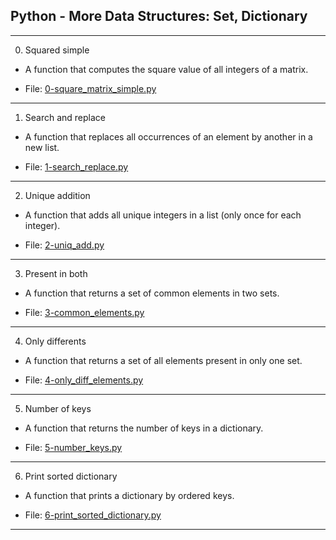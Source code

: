 ## Python - More Data Structures: Set, Dictionary

---

0. Squared simple

- A function that computes the square value of all integers of a matrix.

- File: [0-square_matrix_simple.py](./0-square_matrix_simple.py)

---

1. Search and replace

- A function that replaces all occurrences of an element by another in a new list.

- File: [1-search_replace.py](./1-search_replace.py)

---

2. Unique addition

- A function that adds all unique integers in a list (only once for each integer).

- File: [2-uniq_add.py](./2-uniq_add.py)

---

3. Present in both

- A function that returns a set of common elements in two sets.

- File: [3-common_elements.py](./3-common_elements.py)

---

4. Only differents

- A function that returns a set of all elements present in only one set.

- File: [4-only_diff_elements.py](./4-only_diff_elements.py)

---

5. Number of keys

- A function that returns the number of keys in a dictionary.

- File: [5-number_keys.py](./5-number_keys.py)

---

6. Print sorted dictionary

- A function that prints a dictionary by ordered keys.

- File: [6-print_sorted_dictionary.py](./6-print_sorted_dictionary.py)

---
